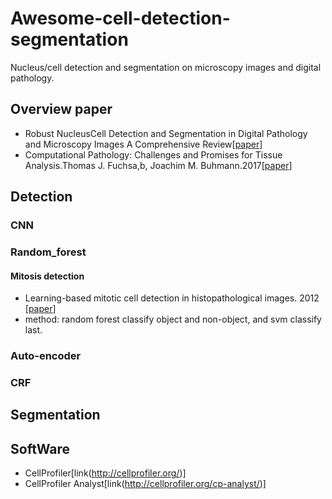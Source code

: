 # Awesome-cell-detection-segmentation

Nucleus/cell detection and segmentation on microscopy images and digital pathology.

## Overview paper
*  Robust NucleusCell Detection and Segmentation in Digital Pathology and Microscopy Images A Comprehensive Review[[paper](http://europepmc.org/abstract/med/26742143)]
*  Computational Pathology: Challenges and Promises for Tissue Analysis.Thomas J. Fuchsa,b, Joachim M. Buhmann.2017[[paper](https://arxiv.org/pdf/1601.00027v1.pdf)]

##  Detection
###  CNN

###  Random_forest
####  Mitosis detection
*  Learning-based mitotic cell detection in histopathological images. 2012 [[paper](https://hciweb.iwr.uni-heidelberg.de/sites/default/files/node/files/2081404558/sommer_12_learning-based.pdf)]
  *  method: random forest classify object and non-object, and svm classify last.
### Auto-encoder

### CRF



## Segmentation


## SoftWare
*  CellProfiler[link(http://cellprofiler.org/)]
*  CellProfiler Analyst[link(http://cellprofiler.org/cp-analyst/)]
